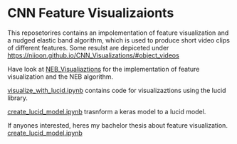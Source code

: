  # CNN Feature Visualizaionts
 
 This reposetorires contains an impolementation of feature visualization and a nudged elastic band algorithm, which is used to produce short video clips of different features.
 Some resulst are depiceted under <https://niioon.github.io/CNN_Visualizations/#object_videos>
 
 Have look at [NEB_Visualiaztions](ENBA_Visualization.ipynb) for the implementation of feature visualization and the NEB algorithm.
 
 [visualize_with_lucid.ipynb](visualize_with_lucid.ipynb) contains code for visualizaztions using the lucid library.
 
 [create_lucid_model.ipynb](create_lucid_model.ipynb) trasnform a keras model to a lucid model.
 
 If anyones interested, heres my bachelor thesis about feature visualization.  [create_lucid_model.ipynb](create_lucid_model.ipynb)
